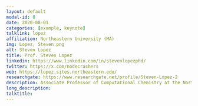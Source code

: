 ```yaml
---
layout: default
modal-id: 8
date: 2020-08-01
categories: [example, keynote]
talklink: lopez
affiliation: Northeastern University (MA)
img: Lopez, Steven.png
alt: Steven Lopez 
title: Prof. Steven Lopez
linkedin: https://www.linkedin.com/in/stevenlopezphd/
twitter: https://x.com/nodecrashers
web: https://lopez.sites.northeastern.edu/
researchgate: https://www.researchgate.net/profile/Steven-Lopez-2
description: Associate Professor of Computational Chemistry at the Northeastern University (MA)
long_description:
talktitle: 
---
```

